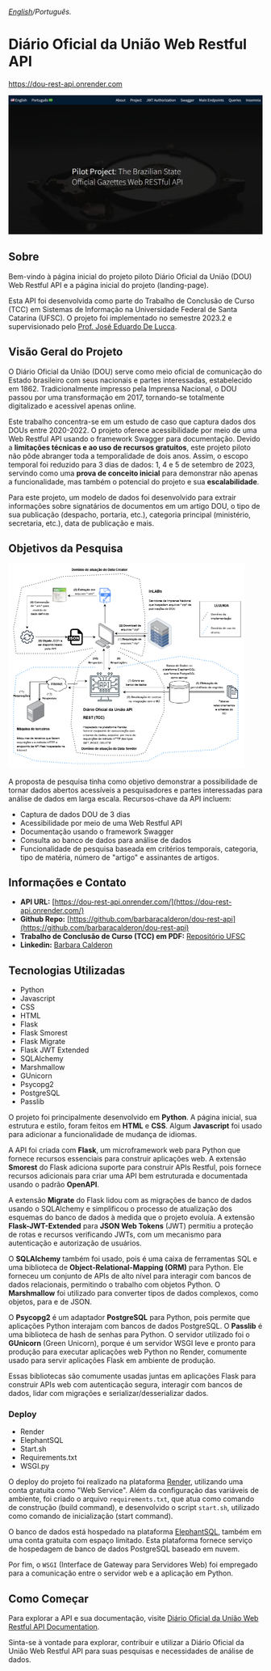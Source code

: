 
_[English](README.md)/Português._
# Diário Oficial da União Web Restful API
https://dou-rest-api.onrender.com


![Página inicial da API Restful Web DOU](static/landing_page.png)

## Sobre

Bem-vindo à página inicial do projeto piloto Diário Oficial da União (DOU) Web Restful API e a página inicial do projeto (landing-page).

Esta API foi desenvolvida como parte do Trabalho de Conclusão de Curso (TCC) em Sistemas de Informação na Universidade Federal de Santa Catarina (UFSC). O projeto foi implementado no semestre 2023.2 e supervisionado pelo [Prof. José Eduardo De Lucca](https://www.linkedin.com/in/delucca).

## Visão Geral do Projeto

O Diário Oficial da União (DOU) serve como meio oficial de comunicação do Estado brasileiro com seus nacionais e partes interessadas, estabelecido em 1862. Tradicionalmente impresso pela Imprensa Nacional, o DOU passou por uma transformação em 2017, tornando-se totalmente digitalizado e acessível apenas online.

Este trabalho concentra-se em um estudo de caso que captura dados dos DOUs entre 2020-2022. O projeto oferece acessibilidade por meio de uma Web Restful API usando o framework Swagger para documentação. Devido a **limitações técnicas e ao uso de recursos gratuitos**, este projeto piloto não pôde abranger toda a temporalidade de dois anos. Assim, o escopo temporal foi reduzido para 3 dias de dados: 1, 4 e 5 de setembro de 2023, servindo como uma **prova de conceito inicial** para demonstrar não apenas a funcionalidade, mas também o potencial do projeto e sua **escalabilidade**.

Para este projeto, um modelo de dados foi desenvolvido para extrair informações sobre signatários de documentos em um artigo DOU, o tipo de sua publicação (despacho, portaria, etc.), categoria principal (ministério, secretaria, etc.), data de publicação e mais.

## Objetivos da Pesquisa

![Project](static/project_small.png)

A proposta de pesquisa tinha como objetivo demonstrar a possibilidade de tornar dados abertos acessíveis a pesquisadores e partes interessadas para análise de dados em larga escala. Recursos-chave da API incluem:

- Captura de dados DOU de 3 dias
- Acessibilidade por meio de uma Web Restful API
- Documentação usando o framework Swagger
- Consulta ao banco de dados para análise de dados
- Funcionalidade de pesquisa baseada em critérios temporais, categoria, tipo de matéria, número de "artigo" e assinantes de artigos.

## Informações e Contato

- **API URL:** [https://dou-rest-api.onrender.com/](https://dou-rest-api.onrender.com/)
- **Github Repo:** [https://github.com/barbaracalderon/dou-rest-api](https://github.com/barbaracalderon/dou-rest-api)
- **Trabalho de Conclusão de Curso (TCC) em PDF:** [Repositório UFSC](https://repositorio.ufsc.br/bitstream/handle/123456789/253322/TCC%20-%20Barbara%20Calderon.pdf?sequence=1&isAllowed=y)
- **Linkedin:** [Barbara Calderon](https://www.linkedin.com/in/barbaracalderondev)

## Tecnologias Utilizadas

* Python
* Javascript
* CSS
* HTML
* Flask
* Flask Smorest
* Flask Migrate
* Flask JWT Extended
* SQLAlchemy
* Marshmallow
* GUnicorn
* Psycopg2
* PostgreSQL
* Passlib

O projeto foi principalmente desenvolvido em **Python**. A página inicial, sua estrutura e estilo, foram feitos em **HTML** e **CSS**. Algum **Javascript** foi usado para adicionar a funcionalidade de mudança de idiomas.

A API foi criada com **Flask**, um microframework web para Python que fornece recursos essenciais para construir aplicações web. A extensão **Smorest** do Flask adiciona suporte para construir APIs Restful, pois fornece recursos adicionais para criar uma API bem estruturada e documentada usando o padrão **OpenAPI**.

A extensão **Migrate** do Flask lidou com as migrações de banco de dados usando o SQLAlchemy e simplificou o processo de atualização dos esquemas do banco de dados à medida que o projeto evoluía. A extensão **Flask-JWT-Extended** para **JSON Web Tokens** (JWT) permitiu a proteção de rotas e recursos verificando JWTs, com um mecanismo para autenticação e autorização de usuários.

O **SQLAlchemy** também foi usado, pois é uma caixa de ferramentas SQL e uma biblioteca de **Object-Relational-Mapping (ORM)** para Python. Ele forneceu um conjunto de APIs de alto nível para interagir com bancos de dados relacionais, permitindo o trabalho com objetos Python. O **Marshmallow** foi utilizado para converter tipos de dados complexos, como objetos, para e de JSON.

O **Psycopg2** é um adaptador **PostgreSQL** para Python, pois permite que aplicações Python interajam com bancos de dados PostgreSQL. O **Passlib** é uma biblioteca de hash de senhas para Python. O servidor utilizado foi o **GUnicorn** (Green Unicorn), porque é um servidor WSGI leve e pronto para produção para executar aplicações web Python no Render, comumente usado para servir aplicações Flask em ambiente de produção.

Essas bibliotecas são comumente usadas juntas em aplicações Flask para construir APIs web com autenticação segura, interagir com bancos de dados, lidar com migrações e serializar/desserializar dados.

### Deploy

- Render
- ElephantSQL
- Start.sh
- Requirements.txt
- WSGI.py

O deploy do projeto foi realizado na plataforma [Render](https://render.com/), utilizando uma conta gratuita como "Web Service". Além da configuração das variáveis de ambiente, foi criado o arquivo `requirements.txt`, que atua como comando de construção (build command), e desenvolvido o script `start.sh`, utilizado como comando de inicialização (start command). 

O banco de dados está hospedado na plataforma [ElephantSQL](https://www.elephantsql.com/), também em uma conta gratuita com espaço limitado. Esta plataforma fornece serviço de hospedagem de banco de dados PostgreSQL baseado em nuvem.

Por fim, o `WSGI` (Interface de Gateway para Servidores Web) foi empregado para a comunicação entre o servidor web e a aplicação em Python.

## Como Começar

Para explorar a API e sua documentação, visite [Diário Oficial da União Web Restful API Documentation](https://dou-rest-api.onrender.com/swagger-ui).

Sinta-se à vontade para explorar, contribuir e utilizar a Diário Oficial da União Web Restful API para suas pesquisas e necessidades de análise de dados.
